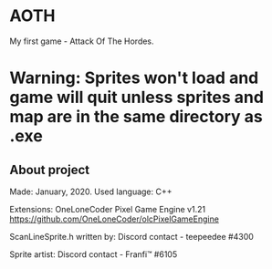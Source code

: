 # AOTH
My first game - Attack Of The Hordes.

# Warning: Sprites won't load and game will quit unless sprites and map are in the same directory as .exe

## About project

Made: January, 2020.
Used language: C++

Extensions: 
OneLoneCoder Pixel Game Engine v1.21    https://github.com/OneLoneCoder/olcPixelGameEngine

ScanLineSprite.h written by: Discord contact - teepeedee #4300  

Sprite artist: Discord contact - Franfi™ #6105
